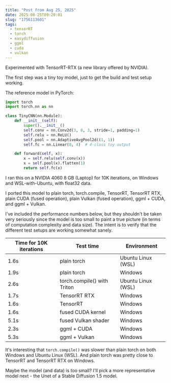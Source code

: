 ```yaml
---
title: "Post from Aug 25, 2025"
date: 2025-08-25T09:20:01
slug: "1756113601"
tags:
  - tensorRT
  - torch
  - easydiffusion
  - ggml
  - cuda
  - vulkan
---
```


Experimented with TensorRT-RTX (a new library offered by NVIDIA).

The first step was a tiny toy model, just to get the build and test setup working.

The reference model in PyTorch:
```py
import torch
import torch.nn as nn

class TinyCNN(nn.Module):
    def __init__(self):
        super().__init__()
        self.conv = nn.Conv2d(3, 8, 3, stride=1, padding=1)
        self.relu = nn.ReLU()
        self.pool = nn.AdaptiveAvgPool2d((1, 1))
        self.fc = nn.Linear(8, 4)  # 4-class toy output

    def forward(self, x):
        x = self.relu(self.conv(x))
        x = self.pool(x).flatten(1)
        return self.fc(x)
```

I ran this on a NVIDIA 4060 8 GB (Laptop) for 10K iterations, on Windows and WSL-with-Ubuntu, with float32 data.

I ported this model to plain torch, torch.compile, TensorRT, TensorRT RTX, plain CUDA (fused operation), plain Vulkan (fused operation), ggml + CUDA, and ggml + Vulkan.

I've included the performance numbers below, but they shouldn't be taken very seriously since the model is too small to paint a true picture (in terms of computation complexity and data size). The intent is to verify that the different test setups are working somewhat sanely.

| Time for 10K iterations | Test time | Environment |
| --- | --- | --- |
| 1.6s | plain torch | Ubuntu Linux (WSL) |
| 1.9s | plain torch | Windows |
| 2.6s | torch.compile() with Triton | Ubuntu Linux (WSL) |
| 1.7s | TensorRT RTX | Windows |
| 1.6s | TensorRT | Windows |
| 1.6s | fused CUDA kernel | Windows |
| 5.1s | fused Vulkan shader | Windows |
| 2.3s | ggml + CUDA | Windows |
| 5.3s | ggml + Vulkan | Windows |

It's interesting that `torch.compile()` was slower than plain torch on both Windows and Ubuntu Linux (WSL). And plain torch was pretty close to TensorRT and TensorRT RTX on Windows.

Maybe the model (and data) is too small? I'll pick a more representative model next - the Unet of a Stable Diffusion 1.5 model.